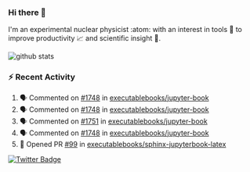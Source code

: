 ### Hi there 👋 

I'm an experimental nuclear physicist :atom: with an interest in tools :wrench: to improve productivity :chart_with_upwards_trend: and scientific insight :telescope:.

![github stats](https://github-readme-stats.vercel.app/api?username=agoose77&show_icons=true&hide_rank=true&hide_title=true&bg_color=30,e76445,904e95&text_color=efe3ec&icon_color=efe3ec)
<!--
**agoose77/agoose77** is a ✨ _special_ ✨ repository because its `README.md` (this file) appears on your GitHub profile.

Here are some ideas to get you started:

- 🔭 I’m currently working on ...
- 🌱 I’m currently learning ...
- 👯 I’m looking to collaborate on ...
- 🤔 I’m looking for help with ...
- 💬 Ask me about ...
- 📫 How to reach me: ...
- 😄 Pronouns: ...
- ⚡ Fun fact: ...
-->

### :zap: Recent Activity
<!--START_SECTION:activity-->
1. 🗣 Commented on [#1748](https://github.com/executablebooks/jupyter-book/issues/1748) in [executablebooks/jupyter-book](https://github.com/executablebooks/jupyter-book)
2. 🗣 Commented on [#1748](https://github.com/executablebooks/jupyter-book/issues/1748) in [executablebooks/jupyter-book](https://github.com/executablebooks/jupyter-book)
3. 🗣 Commented on [#1751](https://github.com/executablebooks/jupyter-book/issues/1751) in [executablebooks/jupyter-book](https://github.com/executablebooks/jupyter-book)
4. 🗣 Commented on [#1748](https://github.com/executablebooks/jupyter-book/issues/1748) in [executablebooks/jupyter-book](https://github.com/executablebooks/jupyter-book)
5. 💪 Opened PR [#99](https://github.com/executablebooks/sphinx-jupyterbook-latex/pull/99) in [executablebooks/sphinx-jupyterbook-latex](https://github.com/executablebooks/sphinx-jupyterbook-latex)
<!--END_SECTION:activity-->


[![Twitter Badge](https://img.shields.io/twitter/follow/agoose77?style=flat-square&logo=Twitter&logoColor=white&color=cornflowerblue)](https://twitter.com/agoose77)
